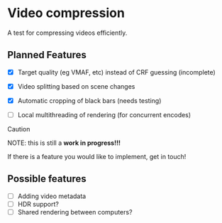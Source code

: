 # Video compression

A test for compressing videos efficiently.


## Planned Features

- [x] Target quality (eg VMAF, etc) instead of CRF guessing (incomplete)
- [x] Video splitting based on scene changes
- [x] Automatic cropping of black bars (needs testing)
- [ ] Local multithreading of rendering (for concurrent encodes)


> [!CAUTION]
> NOTE: this is still a **work in progress!!!**


If there is a feature you would like to implement, get in touch!

## Possible features

- [ ] Adding video metadata
- [ ] HDR support?
- [ ] Shared rendering between computers?
